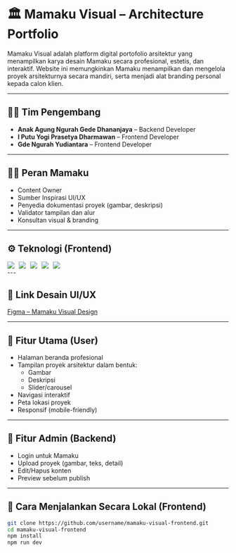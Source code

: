 # 🏛️ Mamaku Visual – Architecture Portfolio

Mamaku Visual adalah platform digital portofolio arsitektur yang menampilkan karya desain Mamaku secara profesional, estetis, dan interaktif. Website ini memungkinkan Mamaku menampilkan dan mengelola proyek arsitekturnya secara mandiri, serta menjadi alat branding personal kepada calon klien.

---

## 👨‍💻 Tim Pengembang

- **Anak Agung Ngurah Gede Dhananjaya** – Backend Developer  
- **I Putu Yogi Prasetya Dharmawan** – Frontend Developer  
- **Gde Ngurah Yudiantara** – Frontend Developer  

---

## 👩‍🎨 Peran Mamaku

- Content Owner  
- Sumber Inspirasi UI/UX  
- Penyedia dokumentasi proyek (gambar, deskripsi)  
- Validator tampilan dan alur  
- Konsultan visual & branding  

---

## ⚙️ Teknologi (Frontend)

<div align="left" style="display: flex; flex-wrap: wrap; gap: 10px;">

<img src="https://img.shields.io/badge/Next.js-000000?style=for-the-badge&logo=nextdotjs&logoColor=white" />
<img src="https://img.shields.io/badge/React-20232A?style=for-the-badge&logo=react&logoColor=61DAFB" />
<img src="https://img.shields.io/badge/JavaScript-F7DF1E?style=for-the-badge&logo=javascript&logoColor=black" />
<img src="https://img.shields.io/badge/HTML5-E34F26?style=for-the-badge&logo=html5&logoColor=white" />
<img src="https://img.shields.io/badge/CSS3-1572B6?style=for-the-badge&logo=css3&logoColor=white" />

</div>
---

## 🎨 Link Desain UI/UX

[Figma – Mamaku Visual Design](https://www.figma.com/design/jDEb51Di0APUceWF5Qp99R/Mamaku-Visual?node-id=0-1&t=QonpZE56tVaosHQL-1)

---

## 🧠 Fitur Utama (User)

- Halaman beranda profesional  
- Tampilan proyek arsitektur dalam bentuk:
  - Gambar
  - Deskripsi
  - Slider/carousel  
- Navigasi interaktif  
- Peta lokasi proyek  
- Responsif (mobile-friendly)  

---

## 🔐 Fitur Admin (Backend)

- Login untuk Mamaku  
- Upload proyek (gambar, teks, detail)  
- Edit/Hapus konten  
- Preview sebelum publish  

---

## 🚀 Cara Menjalankan Secara Lokal (Frontend)

```bash
git clone https://github.com/username/mamaku-visual-frontend.git
cd mamaku-visual-frontend
npm install
npm run dev
